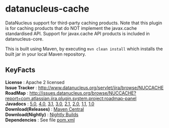 datanucleus-cache
=================

DataNucleus support for third-party caching products.
Note that this plugin is for caching products that do NOT implement the javax.cache standardised API.
Support for javax.cache API products is included in datanucleus-core.

This is built using Maven, by executing `mvn clean install` which installs the built jar in your local Maven repository.


KeyFacts
--------
__License__ : Apache 2 licensed  
__Issue Tracker__ : http://www.datanucleus.org/servlet/jira/browse/NUCCACHE  
__RoadMap__ : http://issues.datanucleus.org/browse/NUCCACHE?report=com.atlassian.jira.plugin.system.project:roadmap-panel  
__Javadocs__ : [5.0](http://www.datanucleus.org/javadocs/cache/5.0/), [4.0](http://www.datanucleus.org/javadocs/cache/4.0/), [3.1](http://www.datanucleus.org/javadocs/cache/3.1/), [3.0](http://www.datanucleus.org/javadocs/cache/3.0/), [2.1](http://www.datanucleus.org/javadocs/cache/2.1/), [2.0](http://www.datanucleus.org/javadocs/cache/2.0/), [1.1](http://www.datanucleus.org/javadocs/cache/1.1/), [1.0](http://www.datanucleus.org/javadocs/cache/1.0/)  
__Download(Releases)__ : [Maven Central](http://central.maven.org/maven2/org/datanucleus/datanucleus-cache)  
__Download(Nightly)__ : [Nightly Builds](http://www.datanucleus.org/downloads/maven2-nightly/org/datanucleus/datanucleus-cache)  
__Dependencies__ : See file [pom.xml](pom.xml)  

